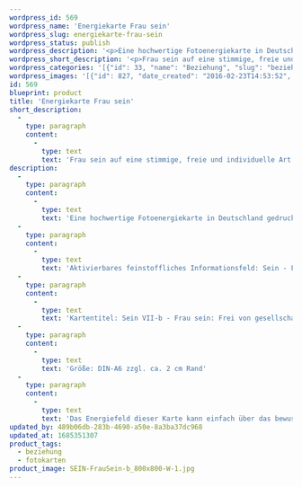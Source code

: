```yaml
---
wordpress_id: 569
wordpress_name: 'Energiekarte Frau sein'
wordpress_slug: energiekarte-frau-sein
wordpress_status: publish
wordpress_description: '<p>Eine hochwertige Fotoenergiekarte in Deutschland gedruckt und in Handarbeit laminiert.  Sie ist in Postkartengröße (DIN-A6) gut zu transportieren und kann auch auf den Körper aufgelegt werden.</p><p>Aktivierbares feinstoffliches Informationsfeld: Sein - Frau sein - Emanzipation - Stimmigkeit: Frei sein von dem, was unwahrhaftig in überkommener Weise in der Gesellschaft vorgelebt und teiweise gefordert wird. Entsprechende Programmierungen, die als Automatismen wirken auflösen und durch stimmige Alternativen ersetzen.</p><p>Kartentitel: Sein VII-b - Frau sein: Frei von gesellschaftlich programmierten Abhängigkeiten unwahrhaftiger Art. Reihe: Sein</p><p>Größe: DIN-A6 zzgl. ca. 2 cm Rand<br />Andere Formate sind individuell für Sie innerhalb weniger Tage herstellbar. Bitte kontaktieren Sie uns hierfür unter <a href="mailto:info@elvedenverlag.de">info@elvedenverlag.de</a>.</p><p><a href="https://my.feenbaum.de/anwendung-energiebilder-foto-laminiert/">Anwendungshinweise</a>      <a href="https://my.feenbaum.de/produktinformationen-fotokarten/">Produktinformationen</a></p><p>Das Energiefeld dieser Karte kann einfach über das bewusste Konzentrieren auf den für sich selbst erwünschten inneren Zustand aktiviert werden. Bitte beachten Sie, dass jeweils nur der Teil des Kartenenergiefeldes von Ihnen aktiviert werden kann, der für Sie jeweils stimmig ist. Fragen zur Energiefeldtechnik beantworten wir Ihnen gerne.</p>'
wordpress_short_description: '<p>Frau sein auf eine stimmige, freie und individuelle Art</p>'
wordpress_categories: '[{"id": 33, "name": "Beziehung", "slug": "beziehung"}, {"id": 23, "name": "Fotokarten", "slug": "fotokarten"}]'
wordpress_images: '[{"id": 827, "date_created": "2016-02-23T14:53:52", "date_created_gmt": "2016-02-23T12:53:52", "date_modified": "2016-02-23T14:53:52", "date_modified_gmt": "2016-02-23T12:53:52", "src": "https://my.feenbaum.de/wp-content/uploads/2016/02/SEIN-FrauSein-b_800x800-W-1.jpg", "name": "SEIN-FrauSein-b_800x800-W", "alt": ""}]'
id: 569
blueprint: product
title: 'Energiekarte Frau sein'
short_description:
  -
    type: paragraph
    content:
      -
        type: text
        text: 'Frau sein auf eine stimmige, freie und individuelle Art'
description:
  -
    type: paragraph
    content:
      -
        type: text
        text: 'Eine hochwertige Fotoenergiekarte in Deutschland gedruckt und in Handarbeit laminiert.  Sie ist in Postkartengröße (DIN-A6) gut zu transportieren und kann auch auf den Körper aufgelegt werden.'
  -
    type: paragraph
    content:
      -
        type: text
        text: 'Aktivierbares feinstoffliches Informationsfeld: Sein - Frau sein - Emanzipation - Stimmigkeit: Frei sein von dem, was unwahrhaftig in überkommener Weise in der Gesellschaft vorgelebt und teiweise gefordert wird. Entsprechende Programmierungen, die als Automatismen wirken auflösen und durch stimmige Alternativen ersetzen.'
  -
    type: paragraph
    content:
      -
        type: text
        text: 'Kartentitel: Sein VII-b - Frau sein: Frei von gesellschaftlich programmierten Abhängigkeiten unwahrhaftiger Art. Reihe: Sein'
  -
    type: paragraph
    content:
      -
        type: text
        text: 'Größe: DIN-A6 zzgl. ca. 2 cm Rand'
  -
    type: paragraph
    content:
      -
        type: text
        text: 'Das Energiefeld dieser Karte kann einfach über das bewusste Konzentrieren auf den für sich selbst erwünschten inneren Zustand aktiviert werden. Bitte beachten Sie, dass jeweils nur der Teil des Kartenenergiefeldes von Ihnen aktiviert werden kann, der für Sie jeweils stimmig ist. Fragen zur Energiefeldtechnik beantworten wir Ihnen gerne.'
updated_by: 489b06db-283b-4690-a50e-8a3ba37dc968
updated_at: 1685351307
product_tags:
  - beziehung
  - fotokarten
product_image: SEIN-FrauSein-b_800x800-W-1.jpg
---
```

